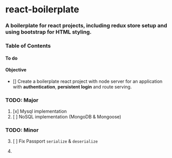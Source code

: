 # react-boilerplate
### A boilerplate for react projects, including redux store setup and using bootstrap for HTML styling.

### Table of Contents


#### To do
#### Objective
- [] Create a boilerplate react project with node server for an application with **authentication**, **persistent login** and route serving.


### TODO: Major
1. [x] Mysql implementation
2. [ ] NoSQL implementation (MongoDB & Mongoose)

### TODO: Minor
3. [ ] Fix Passport `serialize` & `deserialize`

4.